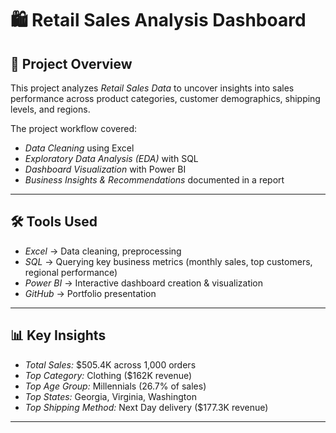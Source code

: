 # 🛍 Retail Sales Analysis Dashboard

## 📌 Project Overview
This project analyzes *Retail Sales Data* to uncover insights into sales performance across product categories, customer demographics, shipping levels, and regions.  

The project workflow covered:
- *Data Cleaning* using Excel  
- *Exploratory Data Analysis (EDA)* with SQL  
- *Dashboard Visualization* with Power BI  
- *Business Insights & Recommendations* documented in a report  

---

## 🛠 Tools Used
- *Excel* → Data cleaning, preprocessing  
- *SQL* → Querying key business metrics (monthly sales, top customers, regional performance)  
- *Power BI* → Interactive dashboard creation & visualization  
- *GitHub* → Portfolio presentation  

---

## 📊 Key Insights
- *Total Sales:* $505.4K across 1,000 orders  
- *Top Category:* Clothing ($162K revenue)  
- *Top Age Group:* Millennials (26.7% of sales)  
- *Top States:* Georgia, Virginia, Washington  
- *Top Shipping Method:* Next Day delivery ($177.3K revenue)  

---


